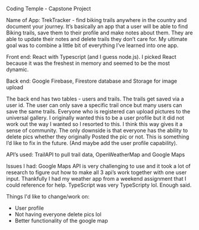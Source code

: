 Coding Temple - Capstone Project

Name of App: TrekTracker - find biking trails anywhere in the country and document your journey. It’s basically an app that a user will be able to find 
Biking trails, save them to their profile and make notes about them. They are able to update their notes and delete trails they don’t care for.
My ultimate goal was to combine a little bit of everything I’ve learned into one app. 

Front end: React with Typescript (and I guess node.js). I picked React because it was the freshest in memory and seemed to be the most dynamic.

Back end: Google Firebase, Firestore database and Storage for image upload

The back end has two tables - users and trails. The trails get saved via a user id. The user can only save a specific trail once but many users can save the same trails.
Everyone who is registered can upload pictures to the universal gallery. I originally wanted this to be a user profile but it did not work out the way I wanted so
I resorted to this. I think this way gives it a sense of community. The only downside is that everyone has the ability to delete pics whether they originally
Posted the pic or not. This is something I’d like to fix in the future. (And maybe add the user profile capability).

API’s used: TrailAPI to pull trail data, OpenWeatherMap and Google Maps

Issues I had: Google Maps API is very challenging to use and it took a lot of research to figure out how to make all 3 api’s work together with one user input.
Thankfully I had my weather app from a weekend assignment that I could reference for help. 
TypeScript was very TypeScripty lol. Enough said.

Things I'd like to change/work on: 
- User profile
- Not having everyone delete pics lol
- Better functionality of the google map

